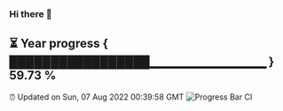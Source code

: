 ### Hi there 👋
⏳ Year progress { █████████████████▁▁▁▁▁▁▁▁▁▁▁▁▁ } 59.73 %
---
⏰ Updated on Sun, 07 Aug 2022 00:39:58 GMT
![Progress Bar CI](https://github.com/Moyi321/Moyi321/workflows/Progress%20Bar%20CI/badge.svg)
